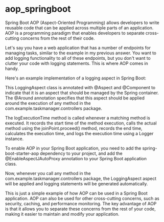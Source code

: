 # aop_springboot

Spring Boot AOP (Aspect-Oriented Programming) allows developers to write reusable code that can be applied across multiple parts of an application. AOP is a programming paradigm that enables developers to separate cross-cutting concerns from the rest of their code.

Let's say you have a web application that has a number of endpoints for managing tasks, similar to the example in my previous answer. You want to add logging functionality to all of these endpoints, but you don't want to clutter your code with logging statements. This is where AOP comes in handy.

Here's an example implementation of a logging aspect in Spring Boot:

This LoggingAspect class is annotated with @Aspect and @Component to indicate that it is an aspect that should be managed by the Spring container. The @Around annotation specifies that this aspect should be applied around the execution of any method in the com.example.taskmanager.controllers package.

The logExecutionTime method is called whenever a matching method is executed. It records the start time of the method execution, calls the actual method using the joinPoint.proceed() method, records the end time, calculates the execution time, and logs the execution time using a Logger instance.

To enable AOP in your Spring Boot application, you need to add the spring-boot-starter-aop dependency to your project, and add the @EnableAspectJAutoProxy annotation to your Spring Boot application class.

Now, whenever you call any method in the com.example.taskmanager.controllers package, the LoggingAspect aspect will be applied and logging statements will be generated automatically.

This is just a simple example of how AOP can be used in a Spring Boot application. AOP can also be used for other cross-cutting concerns, such as security, caching, and performance monitoring. The key advantage of AOP is that it allows you to separate these concerns from the rest of your code, making it easier to maintain and modify your application.